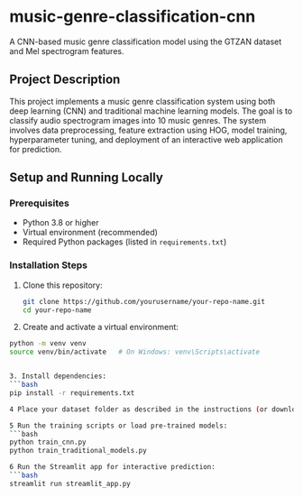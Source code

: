 # music-genre-classification-cnn
A CNN-based music genre classification model using the GTZAN dataset and Mel spectrogram features.
## Project Description

This project implements a music genre classification system using both deep learning (CNN) and traditional machine learning models. The goal is to classify audio spectrogram images into 10 music genres. The system involves data preprocessing, feature extraction using HOG, model training, hyperparameter tuning, and deployment of an interactive web application for prediction.
## Setup and Running Locally

### Prerequisites

- Python 3.8 or higher
- Virtual environment (recommended)
- Required Python packages (listed in `requirements.txt`)
### Installation Steps

1. Clone this repository:
   ```bash
   git clone https://github.com/yourusername/your-repo-name.git
   cd your-repo-name

2. Create and activate a virtual environment:
```bash
python -m venv venv
source venv/bin/activate   # On Windows: venv\Scripts\activate


3. Install dependencies:
```bash
pip install -r requirements.txt

4 Place your dataset folder as described in the instructions (or download it from [dataset source link]).

5 Run the training scripts or load pre-trained models:
```bash
python train_cnn.py
python train_traditional_models.py

6 Run the Streamlit app for interactive prediction:
```bash
streamlit run streamlit_app.py


